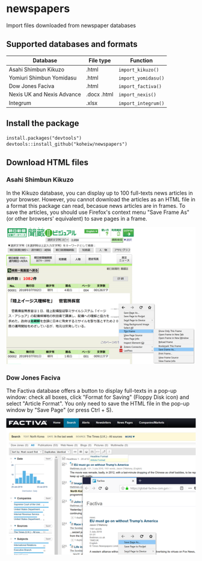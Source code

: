 # newspapers

Import files downloaded from newspaper databases

## Supported databases and formats

Database | File type | Function
-- | -- | --
Asahi Shimbun Kikuzo | .html | `import_kikuzo()`
Yomiuri Shimbun Yomidasu | .html | `import_yomidasu()`
Dow Jones Faciva | .html | `import_factiva()`
Nexis UK and Nexis Advance | .docx .html | `import_nexis()`
Integrum | .xlsx | `import_integrum()`

## Install the package

```
install.packages("devtools")
devtools::install_github("koheiw/newspapers")
```
## Download HTML files

### Asahi Shimbun Kikuzo

In the Kikuzo database, you can display up to 100 full-texts news articles in your browser. However, you cannot download the articles as an HTML file in a format this package can read, becasue news articles are in frames. To save the articles, you should use Firefox's context menu "Save Frame As" (or other browsers' equivalent) to save pages in a frame.

![](images/kikuzo.png)

### Dow Jones Faciva

The Factiva database offers a button to display full-texts in a pop-up window: check all boxes, click "Format for Saving" (Floppy Disk icon) and select "Article Format". You only need to save the HTML file in the pop-up window by "Save Page" (or press Ctrl + S).

![](images/factiva.png)
